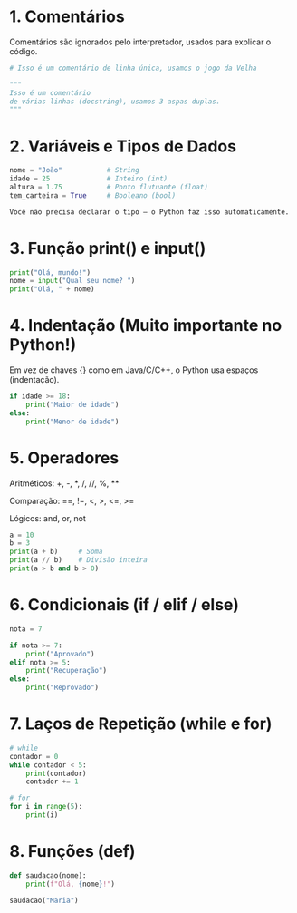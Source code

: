 # 1. Comentários
Comentários são ignorados pelo interpretador, usados para explicar o código.

```python
# Isso é um comentário de linha única, usamos o jogo da Velha

"""
Isso é um comentário
de várias linhas (docstring), usamos 3 aspas duplas.
"""
```

# 2. Variáveis e Tipos de Dados

```python
nome = "João"           # String
idade = 25              # Inteiro (int)
altura = 1.75           # Ponto flutuante (float)
tem_carteira = True     # Booleano (bool)

Você não precisa declarar o tipo — o Python faz isso automaticamente.
```

# 3. Função print() e input()
```python
print("Olá, mundo!")
nome = input("Qual seu nome? ")
print("Olá, " + nome)
```

# 4. Indentação (Muito importante no Python!)
Em vez de chaves {} como em Java/C/C++, o Python usa espaços (indentação).

```python
if idade >= 18:
    print("Maior de idade")
else:
    print("Menor de idade")
```

# 5. Operadores
Aritméticos: +, -, *, /, //, %, **

Comparação: ==, !=, <, >, <=, >=

Lógicos: and, or, not

```python
a = 10
b = 3
print(a + b)     # Soma
print(a // b)    # Divisão inteira
print(a > b and b > 0)
```

# 6. Condicionais (if / elif / else)
```python
nota = 7

if nota >= 7:
    print("Aprovado")
elif nota >= 5:
    print("Recuperação")
else:
    print("Reprovado")
```

# 7. Laços de Repetição (while e for)
```python
# while
contador = 0
while contador < 5:
    print(contador)
    contador += 1

# for
for i in range(5):
    print(i)
```

# 8. Funções (def)
```python
def saudacao(nome):
    print(f"Olá, {nome}!")

saudacao("Maria")
```
